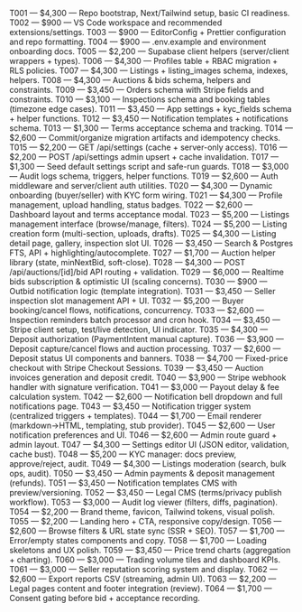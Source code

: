 T001 — $4,300 — Repo bootstrap, Next/Tailwind setup, basic CI readiness.
T002 — $900 — VS Code workspace and recommended extensions/settings.
T003 — $900 — EditorConfig + Prettier configuration and repo formatting.
T004 — $900 — .env.example and environment onboarding docs.
T005 — $2,200 — Supabase client helpers (server/client wrappers + types).
T006 — $4,300 — Profiles table + RBAC migration + RLS policies.
T007 — $4,300 — Listings + listing_images schema, indexes, helpers.
T008 — $4,300 — Auctions & bids schema, helpers and constraints.
T009 — $3,450 — Orders schema with Stripe fields and constraints.
T010 — $3,100 — Inspections schema and booking tables (timezone edge cases).
T011 — $3,450 — App settings + kyc_fields schema + helper functions.
T012 — $3,450 — Notification templates + notifications schema.
T013 — $1,300 — Terms acceptance schema and tracking.
T014 — $2,600 — Commit/organize migration artifacts and idempotency checks.
T015 — $2,200 — GET /api/settings (cache + server-only access).
T016 — $2,200 — POST /api/settings admin upsert + cache invalidation.
T017 — $1,300 — Seed default settings script and safe-run guards.
T018 — $3,000 — Audit logs schema, triggers, helper functions.
T019 — $2,600 — Auth middleware and server/client auth utilities.
T020 — $4,300 — Dynamic onboarding (buyer/seller) with KYC form wiring.
T021 — $4,300 — Profile management, upload handling, status badges.
T022 — $2,600 — Dashboard layout and terms acceptance modal.
T023 — $5,200 — Listings management interface (browse/manage, filters).
T024 — $5,200 — Listing creation form (multi-section, uploads, drafts).
T025 — $4,300 — Listing detail page, gallery, inspection slot UI.
T026 — $3,450 — Search & Postgres FTS, API + highlighting/autocomplete.
T027 — $1,700 — Auction helper library (state, minNextBid, soft-close).
T028 — $4,300 — POST /api/auctions/[id]/bid API routing + validation.
T029 — $6,000 — Realtime bids subscription & optimistic UI (scaling concerns).
T030 — $900 — Outbid notification logic (template integration).
T031 — $3,450 — Seller inspection slot management API + UI.
T032 — $5,200 — Buyer booking/cancel flows, notifications, concurrency.
T033 — $2,600 — Inspection reminders batch processor and cron hook.
T034 — $3,450 — Stripe client setup, test/live detection, UI indicator.
T035 — $4,300 — Deposit authorization (PaymentIntent manual capture).
T036 — $3,900 — Deposit capture/cancel flows and auction processing.
T037 — $2,600 — Deposit status UI components and banners.
T038 — $4,700 — Fixed-price checkout with Stripe Checkout Sessions.
T039 — $3,450 — Auction invoices generation and deposit credit.
T040 — $3,900 — Stripe webhook handler with signature verification.
T041 — $3,000 — Payout delay & fee calculation system.
T042 — $2,600 — Notification bell dropdown and full notifications page.
T043 — $3,450 — Notification trigger system (centralized triggers + templates).
T044 — $1,700 — Email renderer (markdown→HTML, templating, stub provider).
T045 — $2,600 — User notification preferences and UI.
T046 — $2,600 — Admin route guard + admin layout.
T047 — $4,300 — Settings editor UI (JSON editor, validation, cache bust).
T048 — $5,200 — KYC manager: docs preview, approve/reject, audit.
T049 — $4,300 — Listings moderation (search, bulk ops, audit).
T050 — $3,450 — Admin payments & deposit management (refunds).
T051 — $3,450 — Notification templates CMS with preview/versioning.
T052 — $3,450 — Legal CMS (terms/privacy publish workflow).
T053 — $3,000 — Audit log viewer (filters, diffs, pagination).
T054 — $2,200 — Brand theme, favicon, Tailwind tokens, visual polish.
T055 — $2,200 — Landing hero + CTA, responsive copy/design.
T056 — $2,600 — Browse filters & URL state sync (SSR + SEO).
T057 — $1,700 — Error/empty states components and copy.
T058 — $1,700 — Loading skeletons and UX polish.
T059 — $3,450 — Price trend charts (aggregation + charting).
T060 — $3,000 — Trading volume tiles and dashboard KPIs.
T061 — $3,000 — Seller reputation scoring system and display.
T062 — $2,600 — Export reports CSV (streaming, admin UI).
T063 — $2,200 — Legal pages content and footer integration (review).
T064 — $1,700 — Consent gating before bid + acceptance recording.